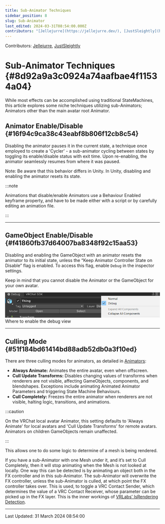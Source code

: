 ```yaml
---
title: Sub-Animator Techniques
sidebar_position: 8
slug: Sub-Animator
last_edited: 2024-03-31T08:54:00.000Z
contributors: "[Jellejurre](https://jellejurre.dev/), [JustSleightly](https://vrc.sleightly.dev/)"
---
```

Contributors: [Jellejurre](https://jellejurre.dev/), [JustSleightly](https://vrc.sleightly.dev/)



# Sub-Animator Techniques {#8d92a9a3c0924a74aafbae4f11534a04}


While most effects can be accomplished using traditional StateMachines, this article explores some niche techniques utilizing sub-Animators; Animators other than the main avatar root Animator.


## Animator Enable/Disable {#16f94c9ca38c43eabf8b806f12cb8c54}


Disabling the animator pauses it in the current state, a technique once employed to create a 'Cycler' - a sub-animator cycling between states by toggling its enable/disable status with exit time. Upon re-enabling, the animator seamlessly resumes from where it was paused.


Note: Be aware that this behavior differs in Unity. In Unity, disabling and enabling the animator resets its state.


:::note

Animations that disable/enable Animators use a Behaviour Enabled keyframe property, and have to be made either with a script or by carefully editing an animation file.

:::




---


## GameObject Enable/Disable {#f41860fb37d64007ba8348f92c15aa53}


<div class='notion-row'>
<div class='notion-column' style={{width: 'calc((100% - (min(32px, 4vw) * 1)) * 0.5)'}}>


Disabling and enabling the GameObject with an animator resets the animator to its initial state, unless the “Keep Animator Controller State on Disable” flag is enabled. To access this flag, enable `Debug` in the inspector settings.



Keep in mind that you cannot disable the Animator or the GameObject for your own avatar.


</div><div className='notion-spacer'></div>

<div class='notion-column' style={{width: 'calc((100% - (min(32px, 4vw) * 1)) * 0.5)'}}>


![Where to enable the debug view](./988404117.png)<br/><GreyItalicText>Where to enable the debug view</GreyItalicText>


</div><div className='notion-spacer'></div>
</div>


---


## Culling Mode {#51f184bd61414bd88adb52db0a3f10ed}


There are three culling modes for animators, as detailed in [Animators](/docs/Unity-Animations/Animators):

- **Always Animate:** Animates the entire avatar, even when offscreen.
- **Cull Update Transforms:** Disables changing values of transforms when renderers are not visible, affecting GameObjects, components, and blendshapes. Exceptions include animating Animated Animator Parameters and triggering State Machine Behaviours.
- **Cull Completely:** Freezes the entire animator when renderers are not visible, halting logic, transitions, and animations.

:::caution

On the VRChat local avatar Animator, this setting defaults to 'Always Animate' for local avatars and 'Cull Update Transforms' for remote avatars. Animators on children GameObjects remain unaffected.

:::




This allows one to do some logic to determine of a mesh is being rendered.


If you have a sub-Animator with one Mesh under it, and it’s set to Cull Completely, then it will stop animating when the Mesh is not looked at locally. One way this can be detected is by animating an object both in the FX controller and in this sub-Animator. The sub-Animator will overwrite the FX controller, unless the sub-Animator is culled, at which point the FX controller takes over. This is used, to toggle a VRC Contact Sender, which determines the value of a VRC Contact Receiver, whose parameter can be picked up in the FX layer. This is the inner workings of [VRLabs’ IsRendering Detection](https://github.com/VRLabs/IsRendering-Detection).



---
<RightAlignedText>Last Updated: 31 March 2024 08:54:00</RightAlignedText>
